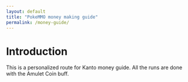 ```yaml
---
layout: default
title: "PokeMMO money making guide"
permalink: /money-guide/
---
```


<h1>Introduction</h1>
This is a personalized route for Kanto money guide. All the runs are done with the Amulet Coin buff.


